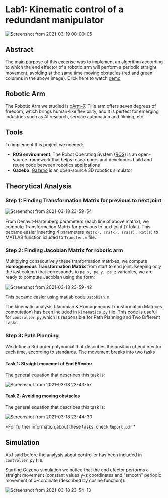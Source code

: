 # Lab1: Κinematic control of a redundant manipulator

![Screenshot from 2021-03-19 00-00-05](https://user-images.githubusercontent.com/50829499/111703286-1c5edf80-8846-11eb-8331-29fb89acc6c8.png)

## Abstract

The main purpose of this excerise was to implement an algorithm according to which the end effector of a robotic arm will perform a periodic straight movement, avoiding at the same time moving obstacles (red and green columns in the above image). Click here to watch [demo](https://user-images.githubusercontent.com/50829499/111825598-4ff64400-88f0-11eb-92ef-dbccfc999726.mp4)



## Robotic Arm 

The Robotic Arm we studied is [xArm-7](https://www.youtube.com/watch?v=xaOWXSACNXs). THe arm offers seven degrees of freedom, which brings human-like flexibility, and it is perfect for emerging industries such as AI research, service automation and filming, etc.

## Tools 

To implement this project we needed:

* **ROS environment**: The Robot Operating System ([ROS](https://www.google.com/search?channel=fs&client=ubuntu&q=ROS)) is an open-source framework that helps researchers and developers build and reuse code between robotics applications
* **Gazebo**: [Gazebo](http://gazebosim.org/tutorials?tut=ros_overview) is an open-source 3D robotics simulator

## Theorytical Analysis 

### Step 1: Finding Transformation Matrix for previous to next joint

![Screenshot from 2021-03-18 23-59-54](https://user-images.githubusercontent.com/50829499/111703337-2da7ec00-8846-11eb-90d5-f33260ca6138.png)

From Denavit–Hartenberg parameters (each line of above matrix), we compute Transformation Matrix for previous to next joint (7 tolal). This became easier inserting 4 parameters `Rot(x), Tra(x), Tra(z), Rot(z)` to MATLAB function icluded to `Transfer.m` file.

### Step 2: Finding Jacobian Matrix for robotic arm

Multiplying consecutively these tranformation matrixes, we compute **Homogeneous Transformation Matrix** from start to end joint. Keeping only the last column that corresponds to `pe_x, pe_y, pe_z` variables, we are ready to compute Jacobian using the form:

![Screenshot from 2021-03-18 23-59-42](https://user-images.githubusercontent.com/50829499/111703311-24b71a80-8846-11eb-8e42-41d0dcf07c15.png)

This became easier using matlab code `Jacobian.m`

The kinematic analysis (Jacobian & Homogeneous Transformation Matrices computation) has been included in `kinematics.py` file. This code is useful for `controller.py`,which is responsible for Path Planning and Two Different Tasks.

### Step 3: Path Planning

We define a 3rd order polynomial that describes the position of end efector each time, according to standards. The movement breaks into two tasks

#### Task 1: Straight movemet of End Effector

The general equation that describes this task is: 

![Screenshot from 2021-03-18 23-43-57](https://user-images.githubusercontent.com/50829499/111701964-40b9bc80-8844-11eb-8be7-a43a6c2be1c5.png)


#### Task 2: Αvoiding moving obstacles

The general equation that describes this task is: 

![Screenshot from 2021-03-18 23-44-30](https://user-images.githubusercontent.com/50829499/111701875-2089fd80-8844-11eb-958d-df93645d99d3.png)

*For further information,about these tasks, check `Report.pdf` *

## Simulation 

As I said before the analysis about controller has been included in `controller.py` file. 

Starting Gazebo simulation we notice that the end efector performs a straight movement (constant values y-z coordinates and "smooth" periodic movement of x-cordinate (described by cosine function)): 

![Screenshot from 2021-03-18 23-54-13](https://user-images.githubusercontent.com/50829499/111702780-77dc9d80-8845-11eb-91ef-8ba2202a7716.png)
